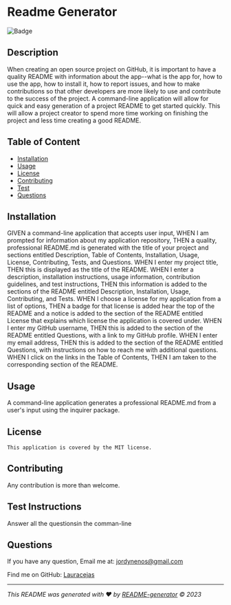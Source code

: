   #  Readme Generator
  ![Badge](https://img.shields.io/badge/License-MIT-blue.svg)

  ## Description
  When creating an open source project on GitHub, it is important to have a quality README with information about the app--what is the app for, how to use the app, how to install it, how to report issues, and how to make contributions so that other developers are more likely to use and contribute to the success of the project. A command-line application will allow for quick and easy generation of a project README to get started quickly. This will allow a project creator to spend more time working on finishing the project and less time creating a good README.

## Table of Content
- [Installation](#installation)
- [Usage](#usage)
- [License](#license)
- [Contributing](#contributing)
- [Test](#Test)
- [Questions](#questions)

## Installation
  GIVEN a command-line application that accepts user input, WHEN I am prompted for information about my application repository, THEN a quality, professional README.md is generated with the title of your project and sections entitled Description, Table of Contents, Installation, Usage, License, Contributing, Tests, and Questions. WHEN I enter my project title, THEN this is displayed as the title of the README. WHEN I enter a description, installation instructions, usage information, contribution guidelines, and test instructions, THEN this information is added to the sections of the README entitled Description, Installation, Usage, Contributing, and Tests. WHEN I choose a license for my application from a list of options, THEN a badge for that license is added hear the top of the README and a notice is added to the section of the README entitled License that explains which license the application is covered under. WHEN I enter my GitHub username, THEN this is added to the section of the README entitled Questions, with a link to my GitHub profile. WHEN I enter my email address, THEN this is added to the section of the README entitled Questions, with instructions on how to reach me with additional questions. WHEN I click on the links in the Table of Contents, THEN I am taken to the corresponding section of the README.

## Usage
  A command-line application generates a professional README.md from a user's input using the inquirer package.

## License
    This application is covered by the MIT license.

## Contributing
  Any contribution is more than welcome.

## Test Instructions
  Answer all the questionsin the comman-line

## Questions
If you have any question, Email me at: jordynenos@gmail.com 
  
  Find me on GitHub: [Lauracejas](https://github.com/JordynEnos)   
  
  ---

  _This README was generated with ❤️ by [README-generator](https://github.com/JordynEnos/pro-readme-generator) © 2023_